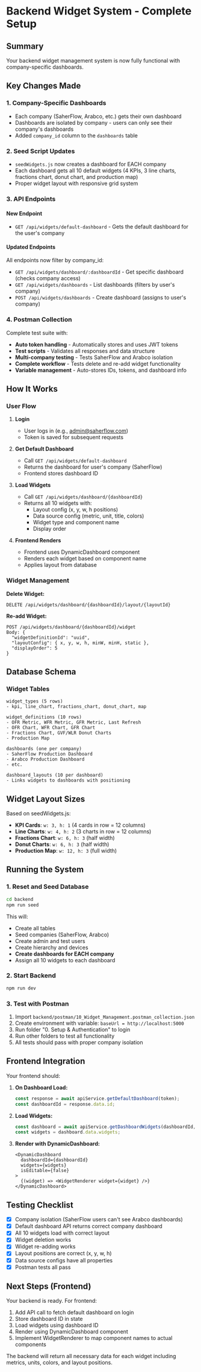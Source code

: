 # Backend Widget System - Complete Setup

## Summary

Your backend widget management system is now fully functional with company-specific dashboards.

## Key Changes Made

### 1. **Company-Specific Dashboards**
   - Each company (SaherFlow, Arabco, etc.) gets their own dashboard
   - Dashboards are isolated by company - users can only see their company's dashboards
   - Added `company_id` column to the `dashboards` table

### 2. **Seed Script Updates**
   - `seedWidgets.js` now creates a dashboard for EACH company
   - Each dashboard gets all 10 default widgets (4 KPIs, 3 line charts, fractions chart, donut chart, and production map)
   - Proper widget layout with responsive grid system

### 3. **API Endpoints**

#### New Endpoint
- `GET /api/widgets/default-dashboard` - Gets the default dashboard for the user's company

#### Updated Endpoints
All endpoints now filter by company_id:
- `GET /api/widgets/dashboard/:dashboardId` - Get specific dashboard (checks company access)
- `GET /api/widgets/dashboards` - List dashboards (filters by user's company)
- `POST /api/widgets/dashboards` - Create dashboard (assigns to user's company)

### 4. **Postman Collection**
Complete test suite with:
- **Auto token handling** - Automatically stores and uses JWT tokens
- **Test scripts** - Validates all responses and data structure
- **Multi-company testing** - Tests SaherFlow and Arabco isolation
- **Complete workflow** - Tests delete and re-add widget functionality
- **Variable management** - Auto-stores IDs, tokens, and dashboard info

## How It Works

### User Flow

1. **Login**
   - User logs in (e.g., admin@saherflow.com)
   - Token is saved for subsequent requests

2. **Get Default Dashboard**
   - Call `GET /api/widgets/default-dashboard`
   - Returns the dashboard for user's company (SaherFlow)
   - Frontend stores dashboard ID

3. **Load Widgets**
   - Call `GET /api/widgets/dashboard/{dashboardId}`
   - Returns all 10 widgets with:
     - Layout config (x, y, w, h positions)
     - Data source config (metric, unit, title, colors)
     - Widget type and component name
     - Display order

4. **Frontend Renders**
   - Frontend uses DynamicDashboard component
   - Renders each widget based on component name
   - Applies layout from database

### Widget Management

**Delete Widget:**
```http
DELETE /api/widgets/dashboard/{dashboardId}/layout/{layoutId}
```

**Re-add Widget:**
```http
POST /api/widgets/dashboard/{dashboardId}/widget
Body: {
  "widgetDefinitionId": "uuid",
  "layoutConfig": { x, y, w, h, minW, minH, static },
  "displayOrder": 5
}
```

## Database Schema

### Widget Tables

```
widget_types (5 rows)
- kpi, line_chart, fractions_chart, donut_chart, map

widget_definitions (10 rows)
- OFR Metric, WFR Metric, GFR Metric, Last Refresh
- OFR Chart, WFR Chart, GFR Chart
- Fractions Chart, GVF/WLR Donut Charts
- Production Map

dashboards (one per company)
- SaherFlow Production Dashboard
- Arabco Production Dashboard
- etc.

dashboard_layouts (10 per dashboard)
- Links widgets to dashboards with positioning
```

## Widget Layout Sizes

Based on seedWidgets.js:

- **KPI Cards**: `w: 3, h: 1` (4 cards in row = 12 columns)
- **Line Charts**: `w: 4, h: 2` (3 charts in row = 12 columns)
- **Fractions Chart**: `w: 6, h: 3` (half width)
- **Donut Charts**: `w: 6, h: 3` (half width)
- **Production Map**: `w: 12, h: 3` (full width)

## Running the System

### 1. Reset and Seed Database
```bash
cd backend
npm run seed
```

This will:
- Create all tables
- Seed companies (SaherFlow, Arabco)
- Create admin and test users
- Create hierarchy and devices
- **Create dashboards for EACH company**
- Assign all 10 widgets to each dashboard

### 2. Start Backend
```bash
npm run dev
```

### 3. Test with Postman

1. Import `backend/postman/10_Widget_Management.postman_collection.json`
2. Create environment with variable: `baseUrl = http://localhost:5000`
3. Run folder "0. Setup & Authentication" to login
4. Run other folders to test all functionality
5. All tests should pass with proper company isolation

## Frontend Integration

Your frontend should:

1. **On Dashboard Load:**
   ```typescript
   const response = await apiService.getDefaultDashboard(token);
   const dashboardId = response.data.id;
   ```

2. **Load Widgets:**
   ```typescript
   const dashboard = await apiService.getDashboardWidgets(dashboardId, token);
   const widgets = dashboard.data.widgets;
   ```

3. **Render with DynamicDashboard:**
   ```tsx
   <DynamicDashboard
     dashboardId={dashboardId}
     widgets={widgets}
     isEditable={false}
   >
     {(widget) => <WidgetRenderer widget={widget} />}
   </DynamicDashboard>
   ```

## Testing Checklist

- [x] Company isolation (SaherFlow users can't see Arabco dashboards)
- [x] Default dashboard API returns correct company dashboard
- [x] All 10 widgets load with correct layout
- [x] Widget deletion works
- [x] Widget re-adding works
- [x] Layout positions are correct (x, y, w, h)
- [x] Data source configs have all properties
- [x] Postman tests all pass

## Next Steps (Frontend)

Your backend is ready. For frontend:

1. Add API call to fetch default dashboard on login
2. Store dashboard ID in state
3. Load widgets using dashboard ID
4. Render using DynamicDashboard component
5. Implement WidgetRenderer to map component names to actual components

The backend will return all necessary data for each widget including metrics, units, colors, and layout positions.
